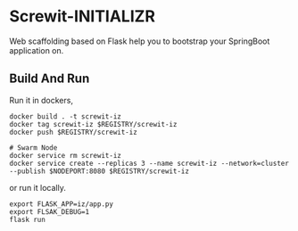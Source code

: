 # Screwit-INITIALIZR
Web scaffolding based on Flask help you to bootstrap your SpringBoot application on.

## Build And Run

Run it in dockers,
    
    docker build . -t screwit-iz
    docker tag screwit-iz $REGISTRY/screwit-iz
    docker push $REGISTRY/screwit-iz
    
    # Swarm Node
    docker service rm screwit-iz
    docker service create --replicas 3 --name screwit-iz --network=cluster --publish $NODEPORT:8080 $REGISTRY/screwit-iz
  
or run it locally.

    export FLASK_APP=iz/app.py
    export FLSAK_DEBUG=1
    flask run

